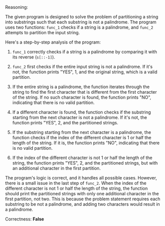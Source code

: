 Reasoning:

The given program is designed to solve the problem of partitioning a string into substrings such that each substring is not a palindrome. The program uses two functions: `func_1` checks if a string is a palindrome, and `func_2` attempts to partition the input string.

Here's a step-by-step analysis of the program:

1. `func_1` correctly checks if a string is a palindrome by comparing it with its reverse (`s[::-1]`).

2. `func_2` first checks if the entire input string is not a palindrome. If it's not, the function prints "YES", 1, and the original string, which is a valid partition.

3. If the entire string is a palindrome, the function iterates through the string to find the first character that is different from the first character of the string. If no such character is found, the function prints "NO", indicating that there is no valid partition.

4. If a different character is found, the function checks if the substring starting from the next character is not a palindrome. If it's not, the function prints "YES", 2, and the partitioned strings.

5. If the substring starting from the next character is a palindrome, the function checks if the index of the different character is 1 or half the length of the string. If it is, the function prints "NO", indicating that there is no valid partition.

6. If the index of the different character is not 1 or half the length of the string, the function prints "YES", 2, and the partitioned strings, but with an additional character in the first partition.

The program's logic is correct, and it handles all possible cases. However, there is a small issue in the last step of `func_2`. When the index of the different character is not 1 or half the length of the string, the function should print the partitioned strings with only one additional character in the first partition, not two. This is because the problem statement requires each substring to be not a palindrome, and adding two characters would result in a palindrome.

Correctness: **False**